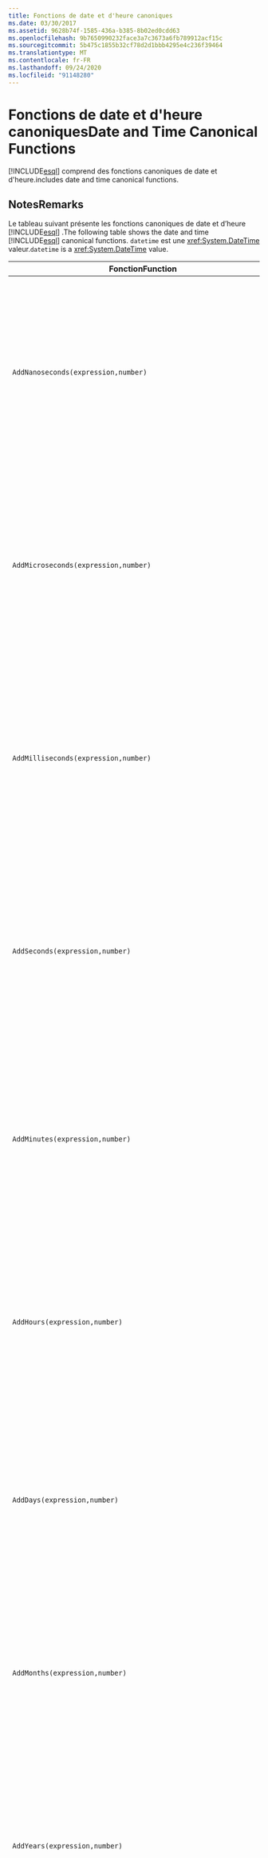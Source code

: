 ```yaml
---
title: Fonctions de date et d'heure canoniques
ms.date: 03/30/2017
ms.assetid: 9628b74f-1585-436a-b385-8b02ed0cdd63
ms.openlocfilehash: 9b7650990232face3a7c3673a6fb789912acf15c
ms.sourcegitcommit: 5b475c1855b32cf78d2d1bbb4295e4c236f39464
ms.translationtype: MT
ms.contentlocale: fr-FR
ms.lasthandoff: 09/24/2020
ms.locfileid: "91148280"
---
```

# <a name="date-and-time-canonical-functions"></a><span data-ttu-id="030e4-102">Fonctions de date et d'heure canoniques</span><span class="sxs-lookup"><span data-stu-id="030e4-102">Date and Time Canonical Functions</span></span>

[!INCLUDE[esql](../../../../../../includes/esql-md.md)] <span data-ttu-id="030e4-103">comprend des fonctions canoniques de date et d'heure.</span><span class="sxs-lookup"><span data-stu-id="030e4-103">includes date and time canonical functions.</span></span>  
  
## <a name="remarks"></a><span data-ttu-id="030e4-104">Notes</span><span class="sxs-lookup"><span data-stu-id="030e4-104">Remarks</span></span>  

 <span data-ttu-id="030e4-105">Le tableau suivant présente les fonctions canoniques de date et d’heure [!INCLUDE[esql](../../../../../../includes/esql-md.md)] .</span><span class="sxs-lookup"><span data-stu-id="030e4-105">The following table shows the date and time [!INCLUDE[esql](../../../../../../includes/esql-md.md)] canonical functions.</span></span> <span data-ttu-id="030e4-106">`datetime` est une <xref:System.DateTime> valeur.</span><span class="sxs-lookup"><span data-stu-id="030e4-106">`datetime` is a <xref:System.DateTime> value.</span></span>  
  
|<span data-ttu-id="030e4-107">Fonction</span><span class="sxs-lookup"><span data-stu-id="030e4-107">Function</span></span>|<span data-ttu-id="030e4-108">Description</span><span class="sxs-lookup"><span data-stu-id="030e4-108">Description</span></span>|  
|--------------|-----------------|  
|`AddNanoseconds(expression,number)`|<span data-ttu-id="030e4-109">Ajoute le nombre `number` spécifié de nanosecondes à l'`expression`.</span><span class="sxs-lookup"><span data-stu-id="030e4-109">Adds the specified `number` of nanoseconds to the `expression`.</span></span><br /><br /> <span data-ttu-id="030e4-110">**Arguments**</span><span class="sxs-lookup"><span data-stu-id="030e4-110">**Arguments**</span></span><br /><br /> <span data-ttu-id="030e4-111">`expression` : `DateTime`, `DateTimeOffset` ou `Time`.</span><span class="sxs-lookup"><span data-stu-id="030e4-111">`expression`: `DateTime`, `DateTimeOffset`, or `Time`.</span></span><br /><br /> <span data-ttu-id="030e4-112">`number`: `Int32`.</span><span class="sxs-lookup"><span data-stu-id="030e4-112">`number`: `Int32`.</span></span><br /><br /> <span data-ttu-id="030e4-113">**Valeur renvoyée**</span><span class="sxs-lookup"><span data-stu-id="030e4-113">**Return Value**</span></span><br /><br /> <span data-ttu-id="030e4-114">Type d'élément `expression`.</span><span class="sxs-lookup"><span data-stu-id="030e4-114">The type of `expression`.</span></span>|  
|`AddMicroseconds(expression,number)`|<span data-ttu-id="030e4-115">Ajoute le nombre `number` spécifié de microsecondes à l'`expression`.</span><span class="sxs-lookup"><span data-stu-id="030e4-115">Adds the specified `number` of microseconds to the `expression`.</span></span><br /><br /> <span data-ttu-id="030e4-116">**Arguments**</span><span class="sxs-lookup"><span data-stu-id="030e4-116">**Arguments**</span></span><br /><br /> <span data-ttu-id="030e4-117">`expression` : `DateTime`, `DateTimeOffset` ou `Time`.</span><span class="sxs-lookup"><span data-stu-id="030e4-117">`expression`: `DateTime`, `DateTimeOffset`, or `Time`.</span></span><br /><br /> <span data-ttu-id="030e4-118">`number`: `Int32`.</span><span class="sxs-lookup"><span data-stu-id="030e4-118">`number`: `Int32`.</span></span><br /><br /> <span data-ttu-id="030e4-119">**Valeur renvoyée**</span><span class="sxs-lookup"><span data-stu-id="030e4-119">**Return Value**</span></span><br /><br /> <span data-ttu-id="030e4-120">Type d'élément `expression`.</span><span class="sxs-lookup"><span data-stu-id="030e4-120">The type of `expression`.</span></span>|  
|`AddMilliseconds(expression,number)`|<span data-ttu-id="030e4-121">Ajoute le nombre `number` spécifié de millisecondes à l'`expression`.</span><span class="sxs-lookup"><span data-stu-id="030e4-121">Adds the specified `number` of milliseconds to the `expression`.</span></span><br /><br /> <span data-ttu-id="030e4-122">**Arguments**</span><span class="sxs-lookup"><span data-stu-id="030e4-122">**Arguments**</span></span><br /><br /> <span data-ttu-id="030e4-123">`expression` : `DateTime`, `DateTimeOffset` ou `Time`.</span><span class="sxs-lookup"><span data-stu-id="030e4-123">`expression`: `DateTime`, `DateTimeOffset`, or `Time`.</span></span><br /><br /> <span data-ttu-id="030e4-124">`number`: `Int32`.</span><span class="sxs-lookup"><span data-stu-id="030e4-124">`number`: `Int32`.</span></span><br /><br /> <span data-ttu-id="030e4-125">**Valeur renvoyée**</span><span class="sxs-lookup"><span data-stu-id="030e4-125">**Return Value**</span></span><br /><br /> <span data-ttu-id="030e4-126">Type d'élément `expression`.</span><span class="sxs-lookup"><span data-stu-id="030e4-126">The type of `expression`.</span></span>|  
|`AddSeconds(expression,number)`|<span data-ttu-id="030e4-127">Ajoute le nombre `number` spécifié de secondes à l'`expression`.</span><span class="sxs-lookup"><span data-stu-id="030e4-127">Adds the specified `number` of seconds to the `expression`.</span></span><br /><br /> <span data-ttu-id="030e4-128">**Arguments**</span><span class="sxs-lookup"><span data-stu-id="030e4-128">**Arguments**</span></span><br /><br /> <span data-ttu-id="030e4-129">`expression` : `DateTime`, `DateTimeOffset` ou `Time`.</span><span class="sxs-lookup"><span data-stu-id="030e4-129">`expression`: `DateTime`, `DateTimeOffset`, or `Time`.</span></span><br /><br /> <span data-ttu-id="030e4-130">`number`: `Int32`.</span><span class="sxs-lookup"><span data-stu-id="030e4-130">`number`: `Int32`.</span></span><br /><br /> <span data-ttu-id="030e4-131">**Valeur renvoyée**</span><span class="sxs-lookup"><span data-stu-id="030e4-131">**Return Value**</span></span><br /><br /> <span data-ttu-id="030e4-132">Type d'élément `expression`.</span><span class="sxs-lookup"><span data-stu-id="030e4-132">The type of `expression`.</span></span>|  
|`AddMinutes(expression,number)`|<span data-ttu-id="030e4-133">Ajoute le nombre `number` spécifié de minutes à l'`expression`.</span><span class="sxs-lookup"><span data-stu-id="030e4-133">Adds the specified `number` of minutes to the `expression`.</span></span><br /><br /> <span data-ttu-id="030e4-134">**Arguments**</span><span class="sxs-lookup"><span data-stu-id="030e4-134">**Arguments**</span></span><br /><br /> <span data-ttu-id="030e4-135">`expression` : `DateTime`, `DateTimeOffset` ou `Time`.</span><span class="sxs-lookup"><span data-stu-id="030e4-135">`expression`: `DateTime`, `DateTimeOffset`, or `Time`.</span></span><br /><br /> <span data-ttu-id="030e4-136">`number`: `Int32`.</span><span class="sxs-lookup"><span data-stu-id="030e4-136">`number`: `Int32`.</span></span><br /><br /> <span data-ttu-id="030e4-137">**Valeur renvoyée**</span><span class="sxs-lookup"><span data-stu-id="030e4-137">**Return Value**</span></span><br /><br /> <span data-ttu-id="030e4-138">Type d'élément `expression`.</span><span class="sxs-lookup"><span data-stu-id="030e4-138">The type of `expression`.</span></span>|  
|`AddHours(expression,number)`|<span data-ttu-id="030e4-139">Ajoute le nombre `number` spécifié d'heures à l'`expression`.</span><span class="sxs-lookup"><span data-stu-id="030e4-139">Adds the specified `number` of hours to the `expression`.</span></span><br /><br /> <span data-ttu-id="030e4-140">**Arguments**</span><span class="sxs-lookup"><span data-stu-id="030e4-140">**Arguments**</span></span><br /><br /> <span data-ttu-id="030e4-141">`expression` : `DateTime`, `DateTimeOffset` ou `Time`.</span><span class="sxs-lookup"><span data-stu-id="030e4-141">`expression`: `DateTime`, `DateTimeOffset`, or `Time`.</span></span><br /><br /> <span data-ttu-id="030e4-142">`number`: `Int32`.</span><span class="sxs-lookup"><span data-stu-id="030e4-142">`number`: `Int32`.</span></span><br /><br /> <span data-ttu-id="030e4-143">**Valeur renvoyée**</span><span class="sxs-lookup"><span data-stu-id="030e4-143">**Return Value**</span></span><br /><br /> <span data-ttu-id="030e4-144">Type d'élément `expression`.</span><span class="sxs-lookup"><span data-stu-id="030e4-144">The type of `expression`.</span></span>|  
|`AddDays(expression,number)`|<span data-ttu-id="030e4-145">Ajoute le nombre `number` spécifié de jours à l'`expression`.</span><span class="sxs-lookup"><span data-stu-id="030e4-145">Adds the specified `number` of days to the `expression`.</span></span><br /><br /> <span data-ttu-id="030e4-146">**Arguments**</span><span class="sxs-lookup"><span data-stu-id="030e4-146">**Arguments**</span></span><br /><br /> <span data-ttu-id="030e4-147">`expression` : `DateTime` ou `DateTimeOffset`.</span><span class="sxs-lookup"><span data-stu-id="030e4-147">`expression`: `DateTime` or `DateTimeOffset`.</span></span><br /><br /> <span data-ttu-id="030e4-148">`number`: `Int32`.</span><span class="sxs-lookup"><span data-stu-id="030e4-148">`number`: `Int32`.</span></span><br /><br /> <span data-ttu-id="030e4-149">**Valeur renvoyée**</span><span class="sxs-lookup"><span data-stu-id="030e4-149">**Return Value**</span></span><br /><br /> <span data-ttu-id="030e4-150">Type d'élément `expression`.</span><span class="sxs-lookup"><span data-stu-id="030e4-150">The type of `expression`.</span></span>|  
|`AddMonths(expression,number)`|<span data-ttu-id="030e4-151">Ajoute le nombre `number` spécifié de mois à l'`expression`.</span><span class="sxs-lookup"><span data-stu-id="030e4-151">Adds the specified `number` of months to the `expression`.</span></span><br /><br /> <span data-ttu-id="030e4-152">**Arguments**</span><span class="sxs-lookup"><span data-stu-id="030e4-152">**Arguments**</span></span><br /><br /> <span data-ttu-id="030e4-153">`expression` : `DateTime` ou `DateTimeOffset`.</span><span class="sxs-lookup"><span data-stu-id="030e4-153">`expression`: `DateTime` or `DateTimeOffset`.</span></span><br /><br /> <span data-ttu-id="030e4-154">`number`: `Int32`.</span><span class="sxs-lookup"><span data-stu-id="030e4-154">`number`: `Int32`.</span></span><br /><br /> <span data-ttu-id="030e4-155">**Valeur renvoyée**</span><span class="sxs-lookup"><span data-stu-id="030e4-155">**Return Value**</span></span><br /><br /> <span data-ttu-id="030e4-156">Type d'élément `expression`.</span><span class="sxs-lookup"><span data-stu-id="030e4-156">The type of `expression`.</span></span>|  
|`AddYears(expression,number)`|<span data-ttu-id="030e4-157">Ajoute le nombre `number` spécifié d'années à l'`expression`.</span><span class="sxs-lookup"><span data-stu-id="030e4-157">Adds the specified `number` of years to the `expression`.</span></span><br /><br /> <span data-ttu-id="030e4-158">**Arguments**</span><span class="sxs-lookup"><span data-stu-id="030e4-158">**Arguments**</span></span><br /><br /> <span data-ttu-id="030e4-159">`expression` : `DateTime` ou `DateTimeOffset`.</span><span class="sxs-lookup"><span data-stu-id="030e4-159">`expression`: `DateTime` or `DateTimeOffset`.</span></span><br /><br /> <span data-ttu-id="030e4-160">`number`: `Int32`.</span><span class="sxs-lookup"><span data-stu-id="030e4-160">`number`: `Int32`.</span></span><br /><br /> <span data-ttu-id="030e4-161">**Valeur renvoyée**</span><span class="sxs-lookup"><span data-stu-id="030e4-161">**Return Value**</span></span><br /><br /> <span data-ttu-id="030e4-162">Type d'élément `expression`.</span><span class="sxs-lookup"><span data-stu-id="030e4-162">The type of `expression`.</span></span>|  
|`CreateDateTime(year,month,day,hour,minute,second)`|<span data-ttu-id="030e4-163">Retourne une nouvelle valeur `DateTime` correspondant aux date et heure actuelles du serveur dans le fuseau horaire du serveur.</span><span class="sxs-lookup"><span data-stu-id="030e4-163">Returns a new `DateTime` value as the current date and time of the server in the server's time zone.</span></span><br /><br /> <span data-ttu-id="030e4-164">**Arguments**</span><span class="sxs-lookup"><span data-stu-id="030e4-164">**Arguments**</span></span><br /><br /> <span data-ttu-id="030e4-165">`year`, `month`, `day`, `hour`, `minute` : `Int16` et `Int32`.</span><span class="sxs-lookup"><span data-stu-id="030e4-165">`year`, `month`, `day`, `hour`, `minute`: `Int16` and `Int32`.</span></span><br /><br /> <span data-ttu-id="030e4-166">`second`: `Double`.</span><span class="sxs-lookup"><span data-stu-id="030e4-166">`second`: `Double`.</span></span><br /><br /> <span data-ttu-id="030e4-167">**Valeur renvoyée**</span><span class="sxs-lookup"><span data-stu-id="030e4-167">**Return Value**</span></span><br /><br /> <span data-ttu-id="030e4-168">`DateTime`</span><span class="sxs-lookup"><span data-stu-id="030e4-168">A `DateTime`.</span></span>|  
|`CreateDateTimeOffset(year,month,day,hour,minute,second,tzoffset)`|<span data-ttu-id="030e4-169">Retourne une nouvelle valeur `DateTimeOffset` correspondant aux date et heure actuelles du serveur par rapport au temps universel (UTC, Universal Time Coordinated).</span><span class="sxs-lookup"><span data-stu-id="030e4-169">Returns a new `DateTimeOffset` value as the current date and time of the server relative to the Coordinated Universal Time (UTC).</span></span><br /><br /> <span data-ttu-id="030e4-170">**Arguments**</span><span class="sxs-lookup"><span data-stu-id="030e4-170">**Arguments**</span></span><br /><br /> <span data-ttu-id="030e4-171">`year`, `month`, `day`, `hour`, `minute`, `tzoffset`: `Int32`.</span><span class="sxs-lookup"><span data-stu-id="030e4-171">`year`, `month`, `day`, `hour`, `minute`, `tzoffset`: `Int32`.</span></span><br /><br /> <span data-ttu-id="030e4-172">`second`: `Double`.</span><span class="sxs-lookup"><span data-stu-id="030e4-172">`second`: `Double`.</span></span><br /><br /> <span data-ttu-id="030e4-173">**Valeur renvoyée**</span><span class="sxs-lookup"><span data-stu-id="030e4-173">**Return Value**</span></span><br /><br /> <span data-ttu-id="030e4-174">`DateTimeOffset`</span><span class="sxs-lookup"><span data-stu-id="030e4-174">A `DateTimeOffset`.</span></span>|  
|`CreateTime(hour,minute,second)`|<span data-ttu-id="030e4-175">Retourne une nouvelle valeur `Time` correspondant à l'heure actuelle.</span><span class="sxs-lookup"><span data-stu-id="030e4-175">Returns a new `Time` value as the current time.</span></span><br /><br /> <span data-ttu-id="030e4-176">**Arguments**</span><span class="sxs-lookup"><span data-stu-id="030e4-176">**Arguments**</span></span><br /><br /> <span data-ttu-id="030e4-177">`hour` et `minute` : `Int32`.</span><span class="sxs-lookup"><span data-stu-id="030e4-177">`hour` and `minute`: `Int32`.</span></span><br /><br /> <span data-ttu-id="030e4-178">`second`: `Double`.</span><span class="sxs-lookup"><span data-stu-id="030e4-178">`second`: `Double`.</span></span><br /><br /> <span data-ttu-id="030e4-179">**Valeur renvoyée**</span><span class="sxs-lookup"><span data-stu-id="030e4-179">**Return Value**</span></span><br /><br /> <span data-ttu-id="030e4-180">`Time`</span><span class="sxs-lookup"><span data-stu-id="030e4-180">A `Time`.</span></span>|  
|`CurrentDateTime()`|<span data-ttu-id="030e4-181">Retourne une valeur `DateTime` correspondant aux date et heure actuelles du serveur dans le fuseau horaire de ce dernier.</span><span class="sxs-lookup"><span data-stu-id="030e4-181">Returns a `DateTime` value as the current date and time of the server in the server's time zone.</span></span><br /><br /> <span data-ttu-id="030e4-182">**Valeur renvoyée**</span><span class="sxs-lookup"><span data-stu-id="030e4-182">**Return Value**</span></span><br /><br /> <span data-ttu-id="030e4-183">`DateTime`</span><span class="sxs-lookup"><span data-stu-id="030e4-183">A `DateTime`.</span></span>|  
|`CurrentDateTimeOffset()`|<span data-ttu-id="030e4-184">Retourne la date, l'heure et le décalage actuels sous forme de valeur `DateTimeOffset`.</span><span class="sxs-lookup"><span data-stu-id="030e4-184">Returns the current date, time and offset as a `DateTimeOffset`.</span></span><br /><br /> <span data-ttu-id="030e4-185">**Valeur renvoyée**</span><span class="sxs-lookup"><span data-stu-id="030e4-185">**Return Value**</span></span><br /><br /> <span data-ttu-id="030e4-186">`DateTimeOffset`</span><span class="sxs-lookup"><span data-stu-id="030e4-186">A `DateTimeOffset`.</span></span>|  
|`CurrentUtcDateTime()`|<span data-ttu-id="030e4-187">Retourne une valeur <xref:System.DateTime> correspondant aux date et heure actuelles du serveur dans le fuseau horaire UTS.</span><span class="sxs-lookup"><span data-stu-id="030e4-187">Returns a <xref:System.DateTime> value as the current date and time of the server in the UTS time zone.</span></span><br /><br /> <span data-ttu-id="030e4-188">**Valeur renvoyée**</span><span class="sxs-lookup"><span data-stu-id="030e4-188">**Return Value**</span></span><br /><br /> <span data-ttu-id="030e4-189">`DateTime`</span><span class="sxs-lookup"><span data-stu-id="030e4-189">A `DateTime`.</span></span>|  
|`Day(expression)`|<span data-ttu-id="030e4-190">Retourne la composante jour d'`expression` sous forme d'une valeur `Int32` comprise entre 1 et 31.</span><span class="sxs-lookup"><span data-stu-id="030e4-190">Returns the day portion of `expression` as an `Int32` between 1 and 31.</span></span><br /><br /> <span data-ttu-id="030e4-191">**Arguments**</span><span class="sxs-lookup"><span data-stu-id="030e4-191">**Arguments**</span></span><br /><br /> <span data-ttu-id="030e4-192">`DateTime` et `DateTimeOffset`.</span><span class="sxs-lookup"><span data-stu-id="030e4-192">A `DateTime` and `DateTimeOffset`.</span></span><br /><br /> <span data-ttu-id="030e4-193">**Valeur renvoyée**</span><span class="sxs-lookup"><span data-stu-id="030e4-193">**Return Value**</span></span><br /><br /> <span data-ttu-id="030e4-194">Élément `Int32`.</span><span class="sxs-lookup"><span data-stu-id="030e4-194">An `Int32`.</span></span><br /><br /> <span data-ttu-id="030e4-195">**Exemple**</span><span class="sxs-lookup"><span data-stu-id="030e4-195">**Example**</span></span><br /><br /> `-- The following example returns 12.`<br /><br /> `Day(cast('03/12/1998' as DateTime))`|  
|`DayOfYear(expression)`|<span data-ttu-id="030e4-196">Retourne la composante jour d'`expression` sous la forme d'une valeur `Int32` comprise entre 1 et 366, où 366 correspond au dernier jour d'une année bissextile.</span><span class="sxs-lookup"><span data-stu-id="030e4-196">Returns the day portion of `expression` as an `Int32` between 1 and 366, where 366 is returned for the last day of a leap year.</span></span><br /><br /> <span data-ttu-id="030e4-197">**Arguments**</span><span class="sxs-lookup"><span data-stu-id="030e4-197">**Arguments**</span></span><br /><br /> <span data-ttu-id="030e4-198">`DateTime` ou `DateTimeOffset`.</span><span class="sxs-lookup"><span data-stu-id="030e4-198">A `DateTime` or `DateTimeOffset`.</span></span><br /><br /> <span data-ttu-id="030e4-199">**Valeur renvoyée**</span><span class="sxs-lookup"><span data-stu-id="030e4-199">**Return Value**</span></span><br /><br /> <span data-ttu-id="030e4-200">Élément `Int32`.</span><span class="sxs-lookup"><span data-stu-id="030e4-200">An `Int32`.</span></span>|  
|`DiffNanoseconds(startExpression,endExpression)`|<span data-ttu-id="030e4-201">Retourne la différence, en nanosecondes, entre `startExpression` et `endExpression`.</span><span class="sxs-lookup"><span data-stu-id="030e4-201">Returns the difference, in nanoseconds, between `startExpression` and `endExpression`.</span></span><br /><br /> <span data-ttu-id="030e4-202">**Arguments**</span><span class="sxs-lookup"><span data-stu-id="030e4-202">**Arguments**</span></span><br /><br /> <span data-ttu-id="030e4-203">`startExpression`, `endExpression` : `DateTime`, `DateTimeOffset` ou `Time`.</span><span class="sxs-lookup"><span data-stu-id="030e4-203">`startExpression`, `endExpression`: `DateTime`, `DateTimeOffset`, or `Time`.</span></span> <span data-ttu-id="030e4-204">**Remarque :** `startExpression` et `endExpression` doivent être du même type.  </span><span class="sxs-lookup"><span data-stu-id="030e4-204">**Note:**  `startExpression` and `endExpression` must be of the same type.</span></span> <br /><br /> <span data-ttu-id="030e4-205">**Valeur renvoyée**</span><span class="sxs-lookup"><span data-stu-id="030e4-205">**Return Value**</span></span><br /><br /> <span data-ttu-id="030e4-206">Élément `Int32`.</span><span class="sxs-lookup"><span data-stu-id="030e4-206">An `Int32`.</span></span>|  
|`DiffMilliseconds(startExpression,endExpression)`|<span data-ttu-id="030e4-207">Retourne la différence, en millisecondes, entre `startExpression` et `endExpression`.</span><span class="sxs-lookup"><span data-stu-id="030e4-207">Returns the difference, in milliseconds, between `startExpression` and `endExpression`.</span></span><br /><br /> <span data-ttu-id="030e4-208">**Arguments**</span><span class="sxs-lookup"><span data-stu-id="030e4-208">**Arguments**</span></span><br /><br /> <span data-ttu-id="030e4-209">`startExpression`, `endExpression` : `DateTime`, `DateTimeOffset` ou `Time`.</span><span class="sxs-lookup"><span data-stu-id="030e4-209">`startExpression`, `endExpression`: `DateTime`, `DateTimeOffset`, or `Time`.</span></span> <span data-ttu-id="030e4-210">**Remarque :** `startExpression` et `endExpression` doivent être du même type.  </span><span class="sxs-lookup"><span data-stu-id="030e4-210">**Note:**  `startExpression` and `endExpression` must be of the same type.</span></span> <br /><br /> <span data-ttu-id="030e4-211">**Valeur renvoyée**</span><span class="sxs-lookup"><span data-stu-id="030e4-211">**Return Value**</span></span><br /><br /> <span data-ttu-id="030e4-212">Élément `Int32`.</span><span class="sxs-lookup"><span data-stu-id="030e4-212">An `Int32`.</span></span>|  
|`DiffMicroseconds(startExpression,endExpression)`|<span data-ttu-id="030e4-213">Retourne la différence, en microsecondes, entre `startExpression` et `endExpression`.</span><span class="sxs-lookup"><span data-stu-id="030e4-213">Returns the difference, in microseconds, between `startExpression` and `endExpression`.</span></span><br /><br /> <span data-ttu-id="030e4-214">**Arguments**</span><span class="sxs-lookup"><span data-stu-id="030e4-214">**Arguments**</span></span><br /><br /> <span data-ttu-id="030e4-215">`startExpression`, `endExpression` : `DateTime`, `DateTimeOffset` ou `Time`.</span><span class="sxs-lookup"><span data-stu-id="030e4-215">`startExpression`, `endExpression`: `DateTime`, `DateTimeOffset`, or `Time`.</span></span> <span data-ttu-id="030e4-216">**Remarque :** `startExpression` et `endExpression` doivent être du même type.  </span><span class="sxs-lookup"><span data-stu-id="030e4-216">**Note:**  `startExpression` and `endExpression` must be of the same type.</span></span> <br /><br /> <span data-ttu-id="030e4-217">**Valeur renvoyée**</span><span class="sxs-lookup"><span data-stu-id="030e4-217">**Return Value**</span></span><br /><br /> <span data-ttu-id="030e4-218">Élément `Int32`.</span><span class="sxs-lookup"><span data-stu-id="030e4-218">An `Int32`.</span></span>|  
|`DiffSeconds(startExpression,endExpression)`|<span data-ttu-id="030e4-219">Retourne la différence, en secondes, entre `startExpression` et `endExpression`.</span><span class="sxs-lookup"><span data-stu-id="030e4-219">Returns the difference, in seconds, between `startExpression` and `endExpression`.</span></span><br /><br /> <span data-ttu-id="030e4-220">**Arguments**</span><span class="sxs-lookup"><span data-stu-id="030e4-220">**Arguments**</span></span><br /><br /> <span data-ttu-id="030e4-221">`startExpression`, `endExpression` : `DateTime`, `DateTimeOffset` ou `Time`.</span><span class="sxs-lookup"><span data-stu-id="030e4-221">`startExpression`, `endExpression`: `DateTime`, `DateTimeOffset`, or `Time`.</span></span> <span data-ttu-id="030e4-222">**Remarque :** `startExpression` et `endExpression` doivent être du même type.  </span><span class="sxs-lookup"><span data-stu-id="030e4-222">**Note:**  `startExpression` and `endExpression` must be of the same type.</span></span> <br /><br /> <span data-ttu-id="030e4-223">**Valeur renvoyée**</span><span class="sxs-lookup"><span data-stu-id="030e4-223">**Return Value**</span></span><br /><br /> <span data-ttu-id="030e4-224">Élément `Int32`.</span><span class="sxs-lookup"><span data-stu-id="030e4-224">An `Int32`.</span></span>|  
|`DiffMinutes(startExpression,endExpression)`|<span data-ttu-id="030e4-225">Retourne la différence, en minutes, entre `startExpression` et `endExpression`.</span><span class="sxs-lookup"><span data-stu-id="030e4-225">Returns the difference, in minutes, between `startExpression` and `endExpression`.</span></span><br /><br /> <span data-ttu-id="030e4-226">**Arguments**</span><span class="sxs-lookup"><span data-stu-id="030e4-226">**Arguments**</span></span><br /><br /> <span data-ttu-id="030e4-227">`startExpression`, `endExpression` : `DateTime`, `DateTimeOffset` ou `Time`.</span><span class="sxs-lookup"><span data-stu-id="030e4-227">`startExpression`, `endExpression`: `DateTime`, `DateTimeOffset`, or `Time`.</span></span> <span data-ttu-id="030e4-228">**Remarque :** `startExpression` et `endExpression` doivent être du même type.  </span><span class="sxs-lookup"><span data-stu-id="030e4-228">**Note:**  `startExpression` and `endExpression` must be of the same type.</span></span> <br /><br /> <span data-ttu-id="030e4-229">**Valeur renvoyée**</span><span class="sxs-lookup"><span data-stu-id="030e4-229">**Return Value**</span></span><br /><br /> <span data-ttu-id="030e4-230">Élément `Int32`.</span><span class="sxs-lookup"><span data-stu-id="030e4-230">An `Int32`.</span></span>|  
|`DiffHours(startExpression,endExpression)`|<span data-ttu-id="030e4-231">Retourne la différence, en heures, entre `startExpression` et `endExpression`.</span><span class="sxs-lookup"><span data-stu-id="030e4-231">Returns the difference, in hours, between `startExpression` and `endExpression`.</span></span><br /><br /> <span data-ttu-id="030e4-232">**Arguments**</span><span class="sxs-lookup"><span data-stu-id="030e4-232">**Arguments**</span></span><br /><br /> <span data-ttu-id="030e4-233">`startExpression`, `endExpression` : `DateTime`, `DateTimeOffset` ou `Time`.</span><span class="sxs-lookup"><span data-stu-id="030e4-233">`startExpression`, `endExpression`: `DateTime`, `DateTimeOffset`, or `Time`.</span></span> <span data-ttu-id="030e4-234">**Remarque :** `startExpression` et `endExpression` doivent être du même type.  </span><span class="sxs-lookup"><span data-stu-id="030e4-234">**Note:**  `startExpression` and `endExpression` must be of the same type.</span></span> <br /><br /> <span data-ttu-id="030e4-235">**Valeur renvoyée**</span><span class="sxs-lookup"><span data-stu-id="030e4-235">**Return Value**</span></span><br /><br /> <span data-ttu-id="030e4-236">Élément `Int32`.</span><span class="sxs-lookup"><span data-stu-id="030e4-236">An `Int32`.</span></span>|  
|`DiffDays(startExpression,endExpression)`|<span data-ttu-id="030e4-237">Retourne la différence, en jours, entre `startExpression` et `endExpression`.</span><span class="sxs-lookup"><span data-stu-id="030e4-237">Returns the difference, in days, between `startExpression` and `endExpression`.</span></span><br /><br /> <span data-ttu-id="030e4-238">**Arguments**</span><span class="sxs-lookup"><span data-stu-id="030e4-238">**Arguments**</span></span><br /><br /> <span data-ttu-id="030e4-239">`startExpression`, `endExpression` : `DateTime` ou `DateTimeOffset`.</span><span class="sxs-lookup"><span data-stu-id="030e4-239">`startExpression`, `endExpression`: `DateTime` or `DateTimeOffset`.</span></span> <span data-ttu-id="030e4-240">**Remarque :** `startExpression` et `endExpression` doivent être du même type.  </span><span class="sxs-lookup"><span data-stu-id="030e4-240">**Note:**  `startExpression` and `endExpression` must be of the same type.</span></span> <br /><br /> <span data-ttu-id="030e4-241">**Valeur renvoyée**</span><span class="sxs-lookup"><span data-stu-id="030e4-241">**Return Value**</span></span><br /><br /> <span data-ttu-id="030e4-242">Élément `Int32`.</span><span class="sxs-lookup"><span data-stu-id="030e4-242">An `Int32`.</span></span>|  
|`DiffMonths(startExpression,endExpression)`|<span data-ttu-id="030e4-243">Retourne la différence, en mois, entre `startExpression` et `endExpression`.</span><span class="sxs-lookup"><span data-stu-id="030e4-243">Returns the difference, in months, between `startExpression` and `endExpression`.</span></span><br /><br /> <span data-ttu-id="030e4-244">**Arguments**</span><span class="sxs-lookup"><span data-stu-id="030e4-244">**Arguments**</span></span><br /><br /> <span data-ttu-id="030e4-245">`startExpression`, `endExpression` : `DateTime` ou `DateTimeOffset`.</span><span class="sxs-lookup"><span data-stu-id="030e4-245">`startExpression`, `endExpression`: `DateTime` or `DateTimeOffset`.</span></span> <span data-ttu-id="030e4-246">**Remarque :** `startExpression` et `endExpression` doivent être du même type.  </span><span class="sxs-lookup"><span data-stu-id="030e4-246">**Note:**  `startExpression` and `endExpression` must be of the same type.</span></span> <br /><br /> <span data-ttu-id="030e4-247">**Valeur renvoyée**</span><span class="sxs-lookup"><span data-stu-id="030e4-247">**Return Value**</span></span><br /><br /> <span data-ttu-id="030e4-248">Élément `Int32`.</span><span class="sxs-lookup"><span data-stu-id="030e4-248">An `Int32`.</span></span>|  
|`DiffYears(startExpression,endExpression)`|<span data-ttu-id="030e4-249">Retourne la différence, en années, entre `startExpression` et `endExpression`.</span><span class="sxs-lookup"><span data-stu-id="030e4-249">Returns the difference, in years, between `startExpression` and `endExpression`.</span></span><br /><br /> <span data-ttu-id="030e4-250">**Arguments**</span><span class="sxs-lookup"><span data-stu-id="030e4-250">**Arguments**</span></span><br /><br /> <span data-ttu-id="030e4-251">`startExpression`, `endExpression` : `DateTime` ou `DateTimeOffset`.</span><span class="sxs-lookup"><span data-stu-id="030e4-251">`startExpression`, `endExpression`: `DateTime` or `DateTimeOffset`.</span></span> <span data-ttu-id="030e4-252">**Remarque :** `startExpression` et `endExpression` doivent être du même type.  </span><span class="sxs-lookup"><span data-stu-id="030e4-252">**Note:**  `startExpression` and `endExpression` must be of the same type.</span></span> <br /><br /> <span data-ttu-id="030e4-253">**Valeur renvoyée**</span><span class="sxs-lookup"><span data-stu-id="030e4-253">**Return Value**</span></span><br /><br /> <span data-ttu-id="030e4-254">Élément `Int32`.</span><span class="sxs-lookup"><span data-stu-id="030e4-254">An `Int32`.</span></span>|  
|`GetTotalOffsetMinutes(datetimeoffset)`|<span data-ttu-id="030e4-255">Retourne le nombre de minutes correspondant au décalage de `datetimeoffset` par rapport à l'heure GMT.</span><span class="sxs-lookup"><span data-stu-id="030e4-255">Returns the number of minutes that the `datetimeoffset` is offset from GMT.</span></span> <span data-ttu-id="030e4-256">Cette valeur est généralement comprise entre +780 et -780 (+ ou - 13 heures).</span><span class="sxs-lookup"><span data-stu-id="030e4-256">This is generally between +780 and -780 (+ or - 13 hrs).</span></span> <span data-ttu-id="030e4-257">**Remarque :**  Cette fonction est prise en charge uniquement dans SQL Server 2008.</span><span class="sxs-lookup"><span data-stu-id="030e4-257">**Note:**  This function is supported in SQL Server 2008 only.</span></span> <br /><br /> <span data-ttu-id="030e4-258">**Arguments**</span><span class="sxs-lookup"><span data-stu-id="030e4-258">**Arguments**</span></span><br /><br /> <span data-ttu-id="030e4-259">`DateTimeOffset`</span><span class="sxs-lookup"><span data-stu-id="030e4-259">A `DateTimeOffset`.</span></span><br /><br /> <span data-ttu-id="030e4-260">**Valeur renvoyée**</span><span class="sxs-lookup"><span data-stu-id="030e4-260">**Return Value**</span></span><br /><br /> <span data-ttu-id="030e4-261">Élément `Int32`.</span><span class="sxs-lookup"><span data-stu-id="030e4-261">An `Int32`.</span></span>|  
|`Hour(expression)`|<span data-ttu-id="030e4-262">Retourne la composante heure d'`expression` sous la forme d'une valeur `Int32` comprise entre 0 et 23.</span><span class="sxs-lookup"><span data-stu-id="030e4-262">Returns the hour portion of `expression` as an `Int32` between 0 and 23.</span></span><br /><br /> <span data-ttu-id="030e4-263">**Arguments**</span><span class="sxs-lookup"><span data-stu-id="030e4-263">**Arguments**</span></span><br /><br /> <span data-ttu-id="030e4-264">`DateTime, Time` et `DateTimeOffset`.</span><span class="sxs-lookup"><span data-stu-id="030e4-264">A `DateTime, Time` and `DateTimeOffset`.</span></span><br /><br /> <span data-ttu-id="030e4-265">**Exemple**</span><span class="sxs-lookup"><span data-stu-id="030e4-265">**Example**</span></span><br /><br /> `-- The following example returns 22.`<br /><br /> `Hour(cast('22:35:5' as DateTime))`|  
|`Millisecond(expression)`|<span data-ttu-id="030e4-266">Retourne la composante millisecondes d'`expression` sous la forme d'une valeur `Int32` comprise entre 0 et 999.</span><span class="sxs-lookup"><span data-stu-id="030e4-266">Returns the milliseconds portion of `expression` as an `Int32` between 0 and 999.</span></span><br /><br /> <span data-ttu-id="030e4-267">**Arguments**</span><span class="sxs-lookup"><span data-stu-id="030e4-267">**Arguments**</span></span><br /><br /> <span data-ttu-id="030e4-268">`DateTime, Time` et `DateTimeOffset`.</span><span class="sxs-lookup"><span data-stu-id="030e4-268">A `DateTime, Time` and `DateTimeOffset`.</span></span><br /><br /> <span data-ttu-id="030e4-269">**Valeur renvoyée**</span><span class="sxs-lookup"><span data-stu-id="030e4-269">**Return Value**</span></span><br /><br /> <span data-ttu-id="030e4-270">Élément `Int32`.</span><span class="sxs-lookup"><span data-stu-id="030e4-270">An `Int32`.</span></span>|  
|`Minute(expression)`|<span data-ttu-id="030e4-271">Retourne la composante minutes d'`expression` sous la forme d'une valeur `Int32` comprise entre 0 et 59.</span><span class="sxs-lookup"><span data-stu-id="030e4-271">Returns the minute portion of `expression` as an `Int32` between 0 and 59.</span></span><br /><br /> <span data-ttu-id="030e4-272">**Arguments**</span><span class="sxs-lookup"><span data-stu-id="030e4-272">**Arguments**</span></span><br /><br /> <span data-ttu-id="030e4-273">`DateTime, Time` ou `DateTimeOffset`.</span><span class="sxs-lookup"><span data-stu-id="030e4-273">A `DateTime, Time` or `DateTimeOffset`.</span></span><br /><br /> <span data-ttu-id="030e4-274">**Valeur renvoyée**</span><span class="sxs-lookup"><span data-stu-id="030e4-274">**Return Value**</span></span><br /><br /> <span data-ttu-id="030e4-275">Élément `Int32`.</span><span class="sxs-lookup"><span data-stu-id="030e4-275">An `Int32`.</span></span><br /><br /> <span data-ttu-id="030e4-276">**Exemple**</span><span class="sxs-lookup"><span data-stu-id="030e4-276">**Example**</span></span><br /><br /> `-- The following example returns 35`<br /><br /> `Minute(cast('22:35:5' as DateTime))`|  
|`Month(expression)`|<span data-ttu-id="030e4-277">Retourne la composante mois d'`expression` sous la forme d'une valeur `Int32` comprise entre 1 et 12.</span><span class="sxs-lookup"><span data-stu-id="030e4-277">Returns the month portion of `expression` as an `Int32` between 1 and 12.</span></span><br /><br /> <span data-ttu-id="030e4-278">**Arguments**</span><span class="sxs-lookup"><span data-stu-id="030e4-278">**Arguments**</span></span><br /><br /> <span data-ttu-id="030e4-279">`DateTime` ou `DateTimeOffset`.</span><span class="sxs-lookup"><span data-stu-id="030e4-279">A `DateTime` or `DateTimeOffset`.</span></span><br /><br /> <span data-ttu-id="030e4-280">**Valeur renvoyée**</span><span class="sxs-lookup"><span data-stu-id="030e4-280">**Return Value**</span></span><br /><br /> <span data-ttu-id="030e4-281">Élément `Int32`.</span><span class="sxs-lookup"><span data-stu-id="030e4-281">An `Int32`.</span></span><br /><br /> <span data-ttu-id="030e4-282">**Exemple**</span><span class="sxs-lookup"><span data-stu-id="030e4-282">**Example**</span></span><br /><br /> `-- The following example returns 3.`<br /><br /> `Month(cast('03/12/1998' as DateTime))`|  
|`Second(expression)`|<span data-ttu-id="030e4-283">Retourne la composante secondes d'`expression` sous forme de valeur `Int32` comprise entre 0 et 59.</span><span class="sxs-lookup"><span data-stu-id="030e4-283">Returns the seconds portion of `expression` as an `Int32` between 0 and 59.</span></span><br /><br /> <span data-ttu-id="030e4-284">**Arguments**</span><span class="sxs-lookup"><span data-stu-id="030e4-284">**Arguments**</span></span><br /><br /> <span data-ttu-id="030e4-285">`DateTime, Time` et `DateTimeOffset`.</span><span class="sxs-lookup"><span data-stu-id="030e4-285">A `DateTime, Time` and `DateTimeOffset`.</span></span><br /><br /> <span data-ttu-id="030e4-286">**Valeur renvoyée**</span><span class="sxs-lookup"><span data-stu-id="030e4-286">**Return Value**</span></span><br /><br /> <span data-ttu-id="030e4-287">Élément `Int32`.</span><span class="sxs-lookup"><span data-stu-id="030e4-287">An `Int32`.</span></span><br /><br /> <span data-ttu-id="030e4-288">**Exemple**</span><span class="sxs-lookup"><span data-stu-id="030e4-288">**Example**</span></span><br /><br /> `-- The following example returns 5`<br /><br /> `Second(cast('22:35:5' as DateTime))`|  
|`TruncateTime(expression)`|<span data-ttu-id="030e4-289">Retourne l'`expression` avec les valeurs d'heure tronquées.</span><span class="sxs-lookup"><span data-stu-id="030e4-289">Returns the `expression`, with the time values truncated.</span></span><br /><br /> <span data-ttu-id="030e4-290">**Arguments**</span><span class="sxs-lookup"><span data-stu-id="030e4-290">**Arguments**</span></span><br /><br /> <span data-ttu-id="030e4-291">`DateTime` ou `DateTimeOffset`.</span><span class="sxs-lookup"><span data-stu-id="030e4-291">A `DateTime` or `DateTimeOffset`.</span></span><br /><br /> <span data-ttu-id="030e4-292">**Valeur renvoyée**</span><span class="sxs-lookup"><span data-stu-id="030e4-292">**Return Value**</span></span><br /><br /> <span data-ttu-id="030e4-293">Type d'élément `expression`.</span><span class="sxs-lookup"><span data-stu-id="030e4-293">The type of `expression`.</span></span>|  
|`Year(expression)`|<span data-ttu-id="030e4-294">Retourne la partie année de `expression` en tant que `Int32` `YYYY` .</span><span class="sxs-lookup"><span data-stu-id="030e4-294">Returns the year portion of `expression` as an `Int32` `YYYY`.</span></span><br /><br /> <span data-ttu-id="030e4-295">**Arguments**</span><span class="sxs-lookup"><span data-stu-id="030e4-295">**Arguments**</span></span><br /><br /> <span data-ttu-id="030e4-296">`DateTime` et `DateTimeOffset`.</span><span class="sxs-lookup"><span data-stu-id="030e4-296">A `DateTime` and `DateTimeOffset`.</span></span><br /><br /> <span data-ttu-id="030e4-297">**Valeur renvoyée**</span><span class="sxs-lookup"><span data-stu-id="030e4-297">**Return Value**</span></span><br /><br /> <span data-ttu-id="030e4-298">Élément `Int32`.</span><span class="sxs-lookup"><span data-stu-id="030e4-298">An `Int32`.</span></span><br /><br /> <span data-ttu-id="030e4-299">**Exemple**</span><span class="sxs-lookup"><span data-stu-id="030e4-299">**Example**</span></span><br /><br /> `-- The following example returns 1998.`<br /><br /> `Year(cast('03/12/1998' as DateTime))`|  
  
 <span data-ttu-id="030e4-300">Ces fonctions retournent `null` si une entrée de valeur `null` est fournie.</span><span class="sxs-lookup"><span data-stu-id="030e4-300">These functions will return `null` if given `null` input.</span></span>  
  
 <span data-ttu-id="030e4-301">Des fonctionnalités équivalentes sont disponibles dans le fournisseur managé Client Microsoft SQL.</span><span class="sxs-lookup"><span data-stu-id="030e4-301">Equivalent functionality is available in the Microsoft SQL Client Managed Provider.</span></span> <span data-ttu-id="030e4-302">Pour plus d’informations, consultez [SqlClient pour les fonctions de Entity Framework](../sqlclient-for-ef-functions.md).</span><span class="sxs-lookup"><span data-stu-id="030e4-302">For more information, see [SqlClient for Entity Framework Functions](../sqlclient-for-ef-functions.md).</span></span>  
  
## <a name="see-also"></a><span data-ttu-id="030e4-303">Voir aussi</span><span class="sxs-lookup"><span data-stu-id="030e4-303">See also</span></span>

- [<span data-ttu-id="030e4-304">Fonctions canoniques</span><span class="sxs-lookup"><span data-stu-id="030e4-304">Canonical Functions</span></span>](canonical-functions.md)
